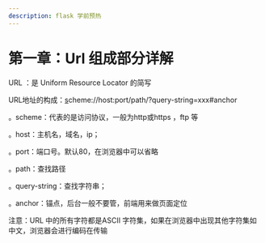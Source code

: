 ```yaml
---
description: flask 学前预热
---
```


# 第一章：Url 组成部分详解

URL ：是 Uniform Resource Locator 的简写

URL地址的构成：[s](http://www.xxx.com/page/s)cheme://host:port/path/?query-string=xxx\#anchor

。scheme：代表的是访问协议，一般为http或https ，ftp 等

。host：主机名，域名，ip；

。port：端口号。默认80，在浏览器中可以省略

。path：查找路径

。query-string：查找字符串；

。anchor：锚点，后台一般不要管，前端用来做页面定位

注意：URL 中的所有字符都是ASCII 字符集，如果在浏览器中出现其他字符集如中文，浏览器会进行编码在传输



